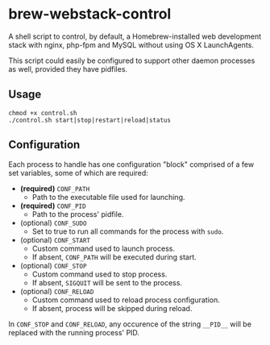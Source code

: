# brew-webstack-control

A shell script to control, by default, a Homebrew-installed web development stack with nginx, php-fpm and MySQL without using OS X LaunchAgents.

This script could easily be configured to support other daemon processes as well, provided they have pidfiles.

## Usage

```
chmod +x control.sh
./control.sh start|stop|restart|reload|status
```

## Configuration

Each process to handle has one configuration "block" comprised of a few set variables, some of which are required:

* **(required)** `CONF_PATH`
  * Path to the executable file used for launching.
* **(required)** `CONF_PID`
  * Path to the process' pidfile.
* (optional) `CONF_SUDO`
  * Set to true to run all commands for the process with `sudo`.
* (optional) `CONF_START`
  * Custom command used to launch process.
  * If absent, `CONF_PATH` will be executed during start.
* (optional) `CONF_STOP`
  * Custom command used to stop process.
  * If absent, `SIGQUIT` will be sent to the process.
* (optional) `CONF_RELOAD`
  * Custom command used to reload process configuration.
  * If absent, process will be skipped during reload.

In `CONF_STOP` and `CONF_RELOAD`, any occurence of the string `__PID__` will be replaced with the running process' PID.
